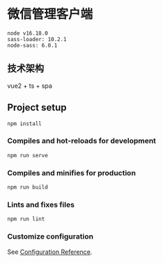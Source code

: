 # 微信管理客户端
```
node v16.18.0
sass-loader: 10.2.1
node-sass: 6.0.1
```
## 技术架构

vue2 + ts + spa

## Project setup

```
npm install
```

### Compiles and hot-reloads for development

```
npm run serve
```

### Compiles and minifies for production

```
npm run build
```

### Lints and fixes files

```
npm run lint
```

### Customize configuration

See [Configuration Reference](https://cli.vuejs.org/config/).
